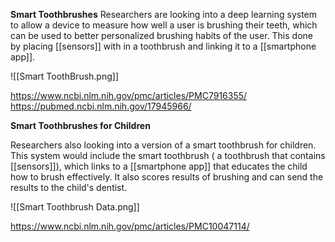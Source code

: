 
**Smart Toothbrushes** 
Researchers are looking into a deep learning system to allow a device to measure how well a user is brushing their teeth, which can be used to better personalized brushing habits of the user. This done by placing [[sensors]] with in a toothbrush and linking it to a [[smartphone app]]. 

![[Smart ToothBrush.png]]



https://www.ncbi.nlm.nih.gov/pmc/articles/PMC7916355/
https://pubmed.ncbi.nlm.nih.gov/17945966/

**Smart Toothbrushes for Children**

Researchers also looking into a version of a smart toothbrush for children. This system would include the smart toothbrush ( a toothbrush that contains [[sensors]]), which links to a [[smartphone app]] that educates the child how to brush effectively. It also scores results of brushing and can send the results to the child's dentist. 



![[Smart Toothbrush Data.png]]



https://www.ncbi.nlm.nih.gov/pmc/articles/PMC10047114/
